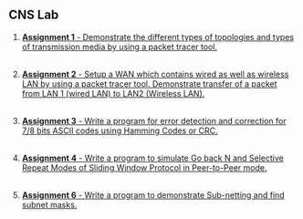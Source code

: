 ## CNS Lab

1. [**Assignment 1**  - Demonstrate the different types of topologies and types of transmission media by using a packet tracer tool.](https://github.com/mokalyogesh113/CNSL/tree/main/Pract_A-2_Network_Topology)
<br><br>

2. [**Assignment 2**  - Setup a WAN which contains wired as well as wireless LAN by using a packet tracer tool. Demonstrate transfer of a packet from LAN 1 (wired LAN) to LAN2 (Wireless LAN).](https://github.com/mokalyogesh113/CNSL/tree/main/Pract_A-3_Wireless_LAN)
<br><br>

3. [**Assignment 3**  - Write a program for error detection and correction for 7/8 bits ASCII codes using Hamming Codes or CRC. ](https://github.com/mokalyogesh113/CNSL/tree/main/pract_A-4_Hamming_code)
<br><br>

 4. [**Assignment 4**  -  Write a program to simulate Go back N and Selective Repeat Modes of Sliding Window Protocol in Peer-to-Peer mode.](https://github.com/mokalyogesh113/CNSL/tree/main/pract_A-5_Sliding_window)
<br><br>


6. [**Assignment 6**  - Write a program to demonstrate Sub-netting and find subnet masks. ](https://github.com/mokalyogesh113/CNSL/tree/main/Pract_B-6_Sub-netting)
<br><br>
<!--
6. [**Assignment 6**  - ]()
<br><br>

7. [**Assignment 7**  - ]()
<br><br>

8. [**Assignment 8**  - ]()
<br><br>

9. [**Assignment 9**  - ]()
<br><br>

10. [**Assignment 10**  - ]()
<br><br>

11. [**Assignment 11**  - ]()
<br><br>

12. [**Assignment 12**  - ]()
<br><br> -->

<!-- <br>
<br>
<br>
<br>
<br>
<br>
<br>

## Welcome to GitHub Pages

You can use the [editor on GitHub](https://github.com/mokalyogesh113/CNSL/edit/main/docs/index.md) to maintain and preview the content for your website in Markdown files.

Whenever you commit to this repository, GitHub Pages will run [Jekyll](https://jekyllrb.com/) to rebuild the pages in your site, from the content in your Markdown files.

### Markdown

Markdown is a lightweight and easy-to-use syntax for styling your writing. It includes conventions for

```markdown
Syntax highlighted code block

# Header 1
## Header 2
### Header 3

- Bulleted
- List

1. Numbered
2. List

**Bold** and _Italic_ and `Code` text

[Link](url) and ![Image](src)
```

For more details see [Basic writing and formatting syntax](https://docs.github.com/en/github/writing-on-github/getting-started-with-writing-and-formatting-on-github/basic-writing-and-formatting-syntax).

### Jekyll Themes

Your Pages site will use the layout and styles from the Jekyll theme you have selected in your [repository settings](https://github.com/mokalyogesh113/CNSL/settings/pages). The name of this theme is saved in the Jekyll `_config.yml` configuration file.

### Support or Contact

Having trouble with Pages? Check out our [documentation](https://docs.github.com/categories/github-pages-basics/) or [contact support](https://support.github.com/contact) and we’ll help you sort it out. -->

